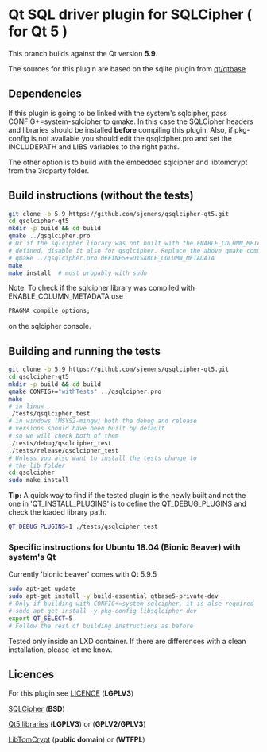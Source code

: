 # Qt SQL driver plugin for SQLCipher ( for Qt 5 )

This branch builds against the Qt version **5.9**.

The sources for this plugin are based on the sqlite plugin from
[qt/qtbase](https://github.com/qt/qtbase/tree/5.9/src/plugins/sqldrivers/sqlite)

## Dependencies

If this plugin is going to be linked with the system's sqlcipher, pass
CONFIG+=system-sqlcipher to qmake. In this case the SQLCipher headers
and libraries should be installed **before** compiling this plugin.
Also, if pkg-config is not available you should edit the qsqlcipher.pro
and set the INCLUDEPATH and LIBS variables to the right paths.

The other option is to build with the embedded sqlcipher and libtomcrypt
from the 3rdparty folder.

## Build instructions (without the tests)


```bash
git clone -b 5.9 https://github.com/sjemens/qsqlcipher-qt5.git
cd qsqlcipher-qt5
mkdir -p build && cd build
qmake ../qsqlcipher.pro
# Or if the sqlcipher library was not built with the ENABLE_COLUMN_METADATA macro
# defined, disable it also for qsqlcipher. Replace the above qmake command with
# qmake ../qsqlcipher.pro DEFINES+=DISABLE_COLUMN_METADATA
make
make install  # most propably with sudo
```

Note: To check if the sqlcipher library was compiled with ENABLE_COLUMN_METADATA use
```sql
PRAGMA compile_options;
```
on the sqlcipher console.


## Building and running the tests

```bash
git clone -b 5.9 https://github.com/sjemens/qsqlcipher-qt5.git
cd qsqlcipher-qt5
mkdir -p build && cd build
qmake CONFIG+="withTests" ../qsqlcipher.pro
make
# in linux
./tests/qsqlcipher_test
# in windows (MSYS2-mingw) both the debug and release
# versions should have been built by default
# so we will check both of them
./tests/debug/qsqlcipher_test
./tests/release/qsqlcipher_test
# Unless you also want to install the tests change to 
# the lib folder
cd qsqlcipher
sudo make install
```

**Tip:** A quick way to find if the tested plugin is the newly built
and not the one in 'QT_INSTALL_PLUGINS' is to define the QT_DEBUG_PLUGINS
and check the loaded library path.
```bash
QT_DEBUG_PLUGINS=1 ./tests/qsqlcipher_test
```

### Specific instructions for Ubuntu 18.04 (Bionic Beaver) with system's Qt

Currently 'bionic beaver' comes with Qt 5.9.5

```bash
sudo apt-get update
sudo apt-get install -y build-essential qtbase5-private-dev
# Only if building with CONFIG+=system-sqlcipher, it is alse required
# sudo apt-get install -y pkg-config libsqlcipher-dev 
export QT_SELECT=5
# Follow the rest of building instructions as before
```

Tested only inside an LXD container. If there are differences with a clean
installation, please let me know.

## Licences

For this plugin see [LICENCE](https://github.com/sjemens/qsqlcipher-qt5/blob/master/LICENSE) (**LGPLV3**)

[SQLCipher](https://www.zetetic.net/sqlcipher/license/) (**BSD**)

[Qt5 libraries](https://www.qt.io/licensing/) (**LGPLV3**) or (**GPLV2/GPLV3**)

[LibTomCrypt](https://github.com/libtom/libtomcrypt/blob/develop/LICENSE) (**public domain**) or (**WTFPL**)
